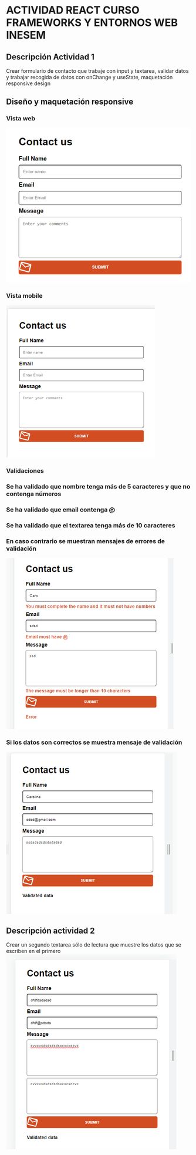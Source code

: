 # ACTIVIDAD REACT CURSO FRAMEWORKS Y ENTORNOS WEB INESEM

## Descripción Actividad 1
Crear formulario de contacto que trabaje con input y textarea, validar datos y trabajar recogida de datos con onChange y useState, maquetación responsive design

## Diseño y maquetación responsive

### Vista web
![Alt text](image-1.png)

### Vista mobile
![Alt text](image.png)

### Validaciones
 ### Se ha validado que nombre tenga más de 5 caracteres y que no contenga números
 ### Se ha validado que email contenga @
 ### Se ha validado que el textarea tenga más de 10 caracteres
 ### En caso contrario se muestran mensajes de errores de validación
 ![Alt text](image-2.png)
 ### Si los datos son correctos se muestra mensaje de validación
 ![Alt text](image-3.png)

## Descripción actividad 2
Crear un segundo textarea sólo de lectura que muestre los datos que se escriben en el primero
![Alt text](image-4.png)

